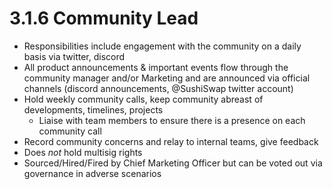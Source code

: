 # 3.1.6 Community Lead

* Responsibilities include engagement with the community on a daily basis via twitter, discord
* All product announcements & important events flow through the community manager and/or Marketing and are announced via official channels (discord announcements, @SushiSwap twitter account)
* Hold weekly community calls, keep community abreast of developments, timelines, projects
  * Liaise with team members to ensure there is a presence on each community call
* Record community concerns and relay to internal teams, give feedback
* Does _not_ hold multisig rights
* Sourced/Hired/Fired by Chief Marketing Officer but can be voted out via governance in adverse scenarios
